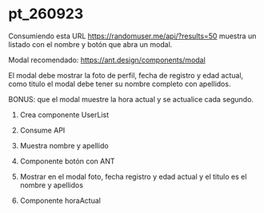 # pt_260923

Consumiendo esta URL https://randomuser.me/api/?results=50 muestra un listado con el nombre y botón que abra un modal. 

Modal recomendado: https://ant.design/components/modal

El modal debe mostrar la foto de perfil, fecha de registro y edad actual, como titulo el modal debe tener su nombre completo con apellidos. 

BONUS: que el modal muestre la hora actual y se actualice cada segundo.


1. Crea componente UserList
2. Consume API
3. Muestra nombre y apellido
4. Componente botón con ANT
5. Mostrar en el modal foto, fecha registro y edad actual y el titulo es el nombre y apellidos

6. Componente horaActual
